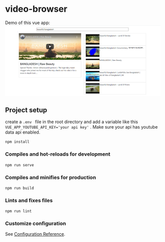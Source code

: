 # video-browser

Demo of this vue app:
![app demo](https://github.com/shoeb-howlader/vue-3-and-youtube-api/blob/main/app%20demo.PNG)

## Project setup
create a ```.env ``` file in the root directory and add a variable like this ```VUE_APP_YOUTUBE_API_KEY='your api key'``` . 
Make sure your api has youtube data api enabled. 
```
npm install
```

### Compiles and hot-reloads for development
```
npm run serve
```

### Compiles and minifies for production
```
npm run build
```

### Lints and fixes files
```
npm run lint
```

### Customize configuration
See [Configuration Reference](https://cli.vuejs.org/config/).
